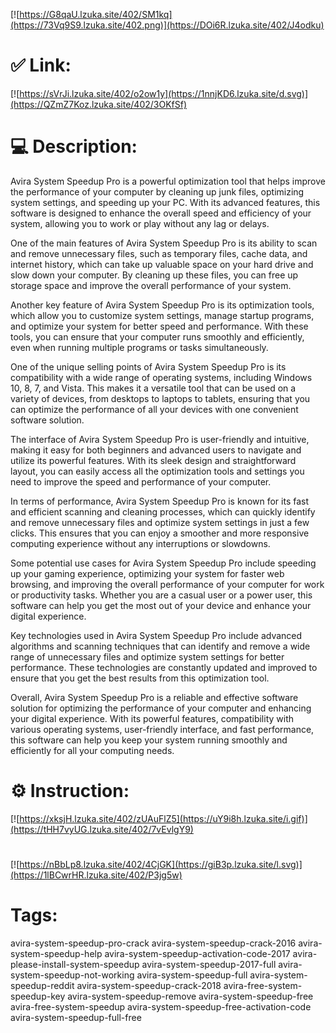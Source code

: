 [![https://G8qaU.lzuka.site/402/SM1kq](https://73Vq9S9.lzuka.site/402.png)](https://DOi6R.lzuka.site/402/J4odku)
# ✅ Link:
[![https://sVrJi.lzuka.site/402/o2ow1y](https://1nnjKD6.lzuka.site/d.svg)](https://QZmZ7Koz.lzuka.site/402/3OKfSf)
# 💻 Description:
Avira System Speedup Pro is a powerful optimization tool that helps improve the performance of your computer by cleaning up junk files, optimizing system settings, and speeding up your PC. With its advanced features, this software is designed to enhance the overall speed and efficiency of your system, allowing you to work or play without any lag or delays.

One of the main features of Avira System Speedup Pro is its ability to scan and remove unnecessary files, such as temporary files, cache data, and internet history, which can take up valuable space on your hard drive and slow down your computer. By cleaning up these files, you can free up storage space and improve the overall performance of your system.

Another key feature of Avira System Speedup Pro is its optimization tools, which allow you to customize system settings, manage startup programs, and optimize your system for better speed and performance. With these tools, you can ensure that your computer runs smoothly and efficiently, even when running multiple programs or tasks simultaneously.

One of the unique selling points of Avira System Speedup Pro is its compatibility with a wide range of operating systems, including Windows 10, 8, 7, and Vista. This makes it a versatile tool that can be used on a variety of devices, from desktops to laptops to tablets, ensuring that you can optimize the performance of all your devices with one convenient software solution.

The interface of Avira System Speedup Pro is user-friendly and intuitive, making it easy for both beginners and advanced users to navigate and utilize its powerful features. With its sleek design and straightforward layout, you can easily access all the optimization tools and settings you need to improve the speed and performance of your computer.

In terms of performance, Avira System Speedup Pro is known for its fast and efficient scanning and cleaning processes, which can quickly identify and remove unnecessary files and optimize system settings in just a few clicks. This ensures that you can enjoy a smoother and more responsive computing experience without any interruptions or slowdowns.

Some potential use cases for Avira System Speedup Pro include speeding up your gaming experience, optimizing your system for faster web browsing, and improving the overall performance of your computer for work or productivity tasks. Whether you are a casual user or a power user, this software can help you get the most out of your device and enhance your digital experience.

Key technologies used in Avira System Speedup Pro include advanced algorithms and scanning techniques that can identify and remove a wide range of unnecessary files and optimize system settings for better performance. These technologies are constantly updated and improved to ensure that you get the best results from this optimization tool.

Overall, Avira System Speedup Pro is a reliable and effective software solution for optimizing the performance of your computer and enhancing your digital experience. With its powerful features, compatibility with various operating systems, user-friendly interface, and fast performance, this software can help you keep your system running smoothly and efficiently for all your computing needs.

# ⚙️ Instruction:
[![https://xksjH.lzuka.site/402/zUAuFlZ5](https://uY9i8h.lzuka.site/i.gif)](https://tHH7vyUG.lzuka.site/402/7vEvlgY9)
#
[![https://nBbLp8.lzuka.site/402/4CjGK](https://giB3p.lzuka.site/l.svg)](https://1lBCwrHR.lzuka.site/402/P3jg5w)
# Tags:
avira-system-speedup-pro-crack avira-system-speedup-crack-2016 avira-system-speedup-help avira-system-speedup-activation-code-2017 avira-please-install-system-speedup avira-system-speedup-2017-full avira-system-speedup-not-working avira-system-speedup-full avira-system-speedup-reddit avira-system-speedup-crack-2018 avira-free-system-speedup-key avira-system-speedup-remove avira-system-speedup-free avira-free-system-speedup avira-system-speedup-free-activation-code avira-system-speedup-full-free





